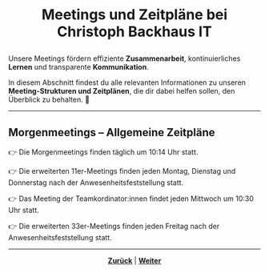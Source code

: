 # <p align="center">Meetings und Zeitpläne bei Christoph Backhaus IT</p>

Unsere Meetings fördern effiziente **Zusammenarbeit**, kontinuierliches **Lernen** und transparente **Kommunikation**.

In diesem Abschnitt findest du alle relevanten Informationen zu unseren **Meeting-Strukturen und Zeitplänen**, die dir dabei helfen sollen, den Überblick zu behalten. 🚀

---

## Morgenmeetings – Allgemeine Zeitpläne

👉 Die Morgenmeetings finden täglich um 10:14 Uhr statt.

👉 Die erweiterten 11er-Meetings finden jeden Montag, Dienstag und Donnerstag nach der Anwesenheitsfeststellung statt.

👉 Das Meeting der Teamkordinator:innen findet jeden Mittwoch um 10:30 Uhr statt.

👉 Die erweiterten 33er-Meetings finden jeden Freitag nach der Anwesenheitsfeststellung statt.

---

<p align="center"><a href="docs/02-arbeiten_bei_nadoo/03-teams/02-team_archiv/README.md"><strong>Zurück</strong></a> | <a href="/docs/03-meetings/01-allgemein-morgens/README.md"><strong>Weiter</strong></a></p>
